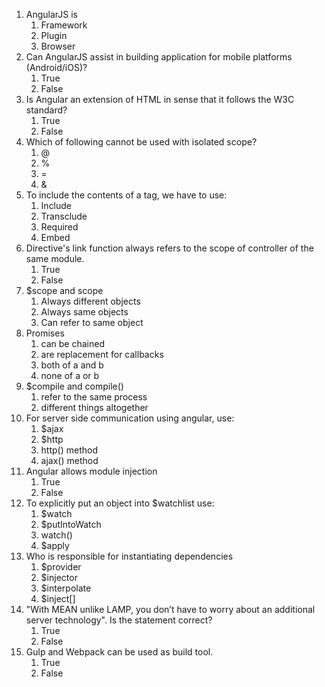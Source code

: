 1. AngularJS is
	1. Framework
	2. Plugin
	3. Browser
2. Can AngularJS assist in building application for mobile platforms (Android/iOS)?
	1. True
	2. False
3. Is Angular an extension of HTML in sense that it follows the W3C standard?
	1. True
	2. False
4. Which of following cannot be used with isolated scope?
	1. @
	2. %
	3. =
	4. &
5. To include the contents of a tag, we have to use:
	1. Include
	2. Transclude
	3. Required
	4. Embed
6. Directive's link function always refers to the scope of controller of the same module.
	1. True
	2. False
7. $scope and scope
	1. Always different objects
	2. Always same objects
	3. Can refer to same object
8. Promises
	1. can be chained
	2. are replacement for callbacks
	3. both of a and b
	4. none of a or b
9. $compile and compile()
	1. refer to the same process
	2. different things altogether
10. For server side communication using angular, use:
	1. $ajax
	2. $http
	3. http() method
	4. ajax() method
11. Angular allows module injection
	1. True
	2. False
12. To explicitly put an object into $watchlist use:
	1. $watch
	2. $putIntoWatch
	3. watch()
	4. $apply
13. Who is responsible for instantiating dependencies
	1. $provider
	2. $injector
	3. $interpolate
	4. $inject[]
14. "With MEAN unlike LAMP, you don’t have to worry about an additional server technology". Is the statement correct?
	1. True
	2. False
15. Gulp and Webpack can be used as build tool.
	1. True
	2. False
